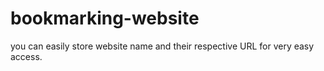 # bookmarking-website
you can easily store website name and their respective URL for very easy access. 
